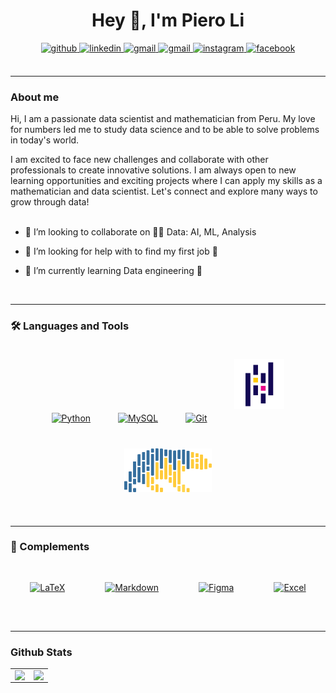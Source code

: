 # <div align="center">Hey 👋, I'm Piero Li</div>  
  
<div align="center">
<a href="https://github.com/PedroLiLL" target="_blank">
<img src=https://img.shields.io/badge/github-%2324292e.svg?&style=for-the-badge&logo=github&logoColor=white alt=github style="margin-bottom: 5px;" />
</a>
<a href="https://linkedin.com/in/piero-fernando-li-llaja-76164b16b" target="_blank">
<img src=https://img.shields.io/badge/linkedin-%231E77B5.svg?&style=for-the-badge&logo=linkedin&logoColor=white alt=linkedin style="margin-bottom: 5px;" />
</a>
<a href="mailto:emprendedor040298@gmail.com" target="_blank">
<img src=https://img.shields.io/badge/Gmail-D14836?style=for-the-badge&logo=gmail&logoColor=white alt=gmail style="margin-bottom: 5px;" />
</a>  
<a href="mailto:pfernando99@hotmail.com" target="_blank">
<img src=https://img.shields.io/badge/Microsoft_Outlook-0078D4?style=for-the-badge&logo=microsoft-outlook&logoColor=white alt=gmail style="margin-bottom: 5px;" />
</a>  
<a href="https://instagram.com/pierol.ll" target="_blank">
<img src=https://img.shields.io/badge/instagram-%23000000.svg?&style=for-the-badge&logo=instagram&logoColor=white alt=instagram style="margin-bottom: 5px;" />
</a>
<a href="https://www.facebook.com/piero.l.ll" target="_blank">
<img src=https://img.shields.io/badge/facebook-%232E87FB.svg?&style=for-the-badge&logo=facebook&logoColor=white alt=facebook style="margin-bottom: 5px;" />
</a>  
</div>  
<br/>

---

### About me  
Hi, I am a passionate data scientist and mathematician from Peru. My love for numbers led me to study data science and to be able to solve problems in today's world.

I am excited to face new challenges and collaborate with other professionals to create innovative solutions. I am always open to new learning opportunities and exciting projects where I can apply my skills as a mathematician and data scientist. Let's connect and explore many ways to grow through data!  
<br/>


- 👯 I’m looking to collaborate on 👨‍💻 Data: AI, ML, Analysis  

- 🤝 I’m looking for help with to find my first job 💼  

- 🌱 I’m currently learning Data engineering 🤖  


</td>
<br/>

---

### 🛠 Languages and Tools  
<div align="center">  
    <a href="https://www.python.org/" target="_blank"><img style="margin: 20px" src="https://profilinator.rishav.dev/skills-assets/python-original.svg" alt="Python" height="80" /></a>  
    <a href="https://www.mysql.com/" target="_blank"><img style="margin: 20px" src="https://profilinator.rishav.dev/skills-assets/mysql-original-wordmark.svg" alt="MySQL" height="80" /></a>  
    <a href="https://github.com/" target="_blank"><img style="margin: 20px" src="https://profilinator.rishav.dev/skills-assets/git-scm-icon.svg" alt="Git" height="80" /></a>  
    <a href="https://pandas.pydata.org/" target="_blank"><img style="margin: 20px" src="https://raw.githubusercontent.com/devicons/devicon/2ae2a900d2f041da66e950e4d48052658d850630/icons/pandas/pandas-original.svg" alt="pandas" height="80"/> </a>
    <a href="https://www.pola.rs/" target="_blank"><img style="margin: 20px" src="https://raw.githubusercontent.com/pola-rs/polars-static/master/web/polars-logo-python.svg" alt="polars" height="70"/> </a>
</div>  
<br/>  

---

### 🌟 Complements  
<div align="center">  
    <a href="https://www.latex-project.org/" target="_blank"><img style="margin: 30px" src="https://upload.wikimedia.org/wikipedia/commons/2/25/LaTeX_logo.png" alt="LaTeX" height="30" /></a>  
    <a href="#" target="_blank"><img style="margin: 30px" src="https://upload.wikimedia.org/wikipedia/commons/4/48/Markdown-mark.svg" alt="Markdown" height="30" /></a>  
    <a href="https://www.figma.com" target="_blank"><img style="margin: 30px" src="https://upload.wikimedia.org/wikipedia/commons/3/33/Figma-logo.svg" alt="Figma" height="30" /></a>  
    <a href="#" target="_blank"><img style="margin: 30px" src="https://upload.wikimedia.org/wikipedia/commons/3/34/Microsoft_Office_Excel_%282019%E2%80%93present%29.svg" alt="Excel" height="30" /></a>
</div>  
<br/>

---

### Github Stats  
<table><tr><td valign="top" width="50%">

<img src="https://github-readme-stats.vercel.app/api?username=PedroLiLL&show_icons=true&count_private=true&hide_border=true" align="left" style="width: 100%" />

</td><td valign="top" width="50%">

<img src="https://github-readme-stats.vercel.app/api/top-langs/?username=PedroLiLL&hide_border=true&layout=compact" align="left" style="width: 100%" />

</td></tr></table>  

<br/>  

  

<br/>  
